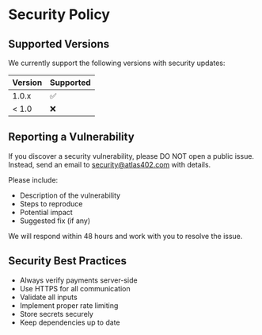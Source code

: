 # Security Policy

## Supported Versions

We currently support the following versions with security updates:

| Version | Supported          |
| ------- | ------------------ |
| 1.0.x   | :white_check_mark: |
| < 1.0   | :x:                |

## Reporting a Vulnerability

If you discover a security vulnerability, please DO NOT open a public issue. Instead, send an email to security@atlas402.com with details.

Please include:
- Description of the vulnerability
- Steps to reproduce
- Potential impact
- Suggested fix (if any)

We will respond within 48 hours and work with you to resolve the issue.

## Security Best Practices

- Always verify payments server-side
- Use HTTPS for all communication
- Validate all inputs
- Implement proper rate limiting
- Store secrets securely
- Keep dependencies up to date


